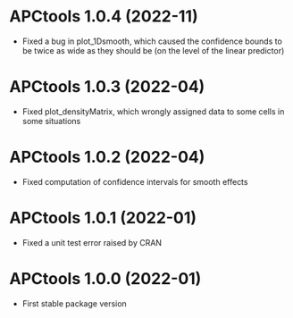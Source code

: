 # APCtools 1.0.4 (2022-11)

- Fixed a bug in plot_1Dsmooth, which caused the confidence bounds to be twice as wide as they should be (on the level of the linear predictor)


# APCtools 1.0.3 (2022-04)

- Fixed plot_densityMatrix, which wrongly assigned data to some cells in some situations


# APCtools 1.0.2 (2022-04)

- Fixed computation of confidence intervals for smooth effects 


# APCtools 1.0.1 (2022-01)

- Fixed a unit test error raised by CRAN


# APCtools 1.0.0 (2022-01)

- First stable package version